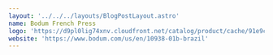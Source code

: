```yaml
---
layout: '../../../layouts/BlogPostLayout.astro'
name: Bodum French Press
logo: 'https://d9pl0lig74xnv.cloudfront.net/catalog/product/cache/91e9c011f0ac998e686df01a906b8401/1/0/10938-01_8.jpg'
website: 'https://www.bodum.com/us/en/10938-01b-brazil'
---
```



